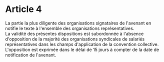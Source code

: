 # Article 4

  
 La partie la plus diligente des organisations signataires de l'avenant en notifie le texte à l'ensemble des organisations représentatives.  
 La validité des présentes dispositions est subordonnée à l'absence d'opposition de la majorité des organisations syndicales de salariés représentatives dans les champs d'application de la convention collective. L'opposition est exprimée dans le délai de 15 jours à compter de la date de notification de l'avenant.

